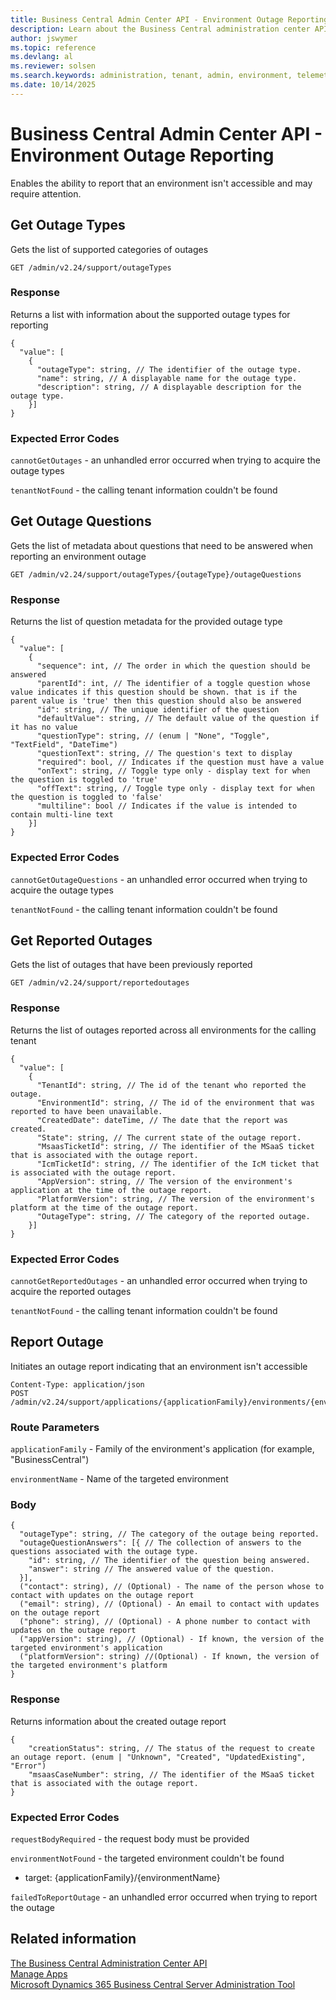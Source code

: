 ```yaml
---
title: Business Central Admin Center API - Environment Outage Reporting
description: Learn about the Business Central administration center API for reporting an environment outage.
author: jswymer
ms.topic: reference
ms.devlang: al
ms.reviewer: solsen
ms.search.keywords: administration, tenant, admin, environment, telemetry
ms.date: 10/14/2025
---
```


# Business Central Admin Center API - Environment Outage Reporting

Enables the ability to report that an environment isn't accessible and may require attention.

## Get Outage Types

Gets the list of supported categories of outages

```
GET /admin/v2.24/support/outageTypes
```

### Response

Returns a list with information about the supported outage types for reporting

```
{
  "value": [
    {
      "outageType": string, // The identifier of the outage type. 
      "name": string, // A displayable name for the outage type.
      "description": string, // A displayable description for the outage type.
    }]
}
```

### Expected Error Codes

`cannotGetOutages` - an unhandled error occurred when trying to acquire the outage types

`tenantNotFound` - the calling tenant information couldn't be found

## Get Outage Questions

Gets the list of metadata about questions that need to be answered when reporting an environment outage

```
GET /admin/v2.24/support/outageTypes/{outageType}/outageQuestions
```

### Response

Returns the list of question metadata for the provided outage type

```
{
  "value": [
    {
      "sequence": int, // The order in which the question should be answered
      "parentId": int, // The identifier of a toggle question whose value indicates if this question should be shown. that is if the parent value is 'true' then this question should also be answered
      "id": string, // The unique identifier of the question 
      "defaultValue": string, // The default value of the question if it has no value
      "questionType": string, // (enum | "None", "Toggle", "TextField", "DateTime")
      "questionText": string, // The question's text to display 
      "required": bool, // Indicates if the question must have a value
      "onText": string, // Toggle type only - display text for when the question is toggled to 'true'
      "offText": string, // Toggle type only - display text for when the question is toggled to 'false'
      "multiline": bool // Indicates if the value is intended to contain multi-line text
    }]
}   
```

### Expected Error Codes

`cannotGetOutageQuestions` - an unhandled error occurred when trying to acquire the outage types

`tenantNotFound` - the calling tenant information couldn't be found

## Get Reported Outages

Gets the list of outages that have been previously reported 

```
GET /admin/v2.24/support/reportedoutages
```

### Response

Returns the list of outages reported across all environments for the calling tenant

```
{
  "value": [
    {
      "TenantId": string, // The id of the tenant who reported the outage.
      "EnvironmentId": string, // The id of the environment that was reported to have been unavailable.
      "CreatedDate": dateTime, // The date that the report was created.
      "State": string, // The current state of the outage report.
      "MsaasTicketId": string, // The identifier of the MSaaS ticket that is associated with the outage report.
      "IcmTicketId": string, // The identifier of the IcM ticket that is associated with the outage report.
      "AppVersion": string, // The version of the environment's application at the time of the outage report.
      "PlatformVersion": string, // The version of the environment's platform at the time of the outage report.
      "OutageType": string, // The category of the reported outage.
    }]
}
```

### Expected Error Codes

`cannotGetReportedOutages` - an unhandled error occurred when trying to acquire the reported outages

`tenantNotFound` - the calling tenant information couldn't be found

## Report Outage

Initiates an outage report indicating that an environment isn't accessible

```
Content-Type: application/json
POST /admin/v2.24/support/applications/{applicationFamily}/environments/{environmentName}/reportoutage
```

### Route Parameters

`applicationFamily` - Family of the environment's application (for example, "BusinessCentral")

`environmentName` - Name of the targeted environment

### Body

```
{
  "outageType": string, // The category of the outage being reported.
  "outageQuestionAnswers": [{ // The collection of answers to the questions associated with the outage type.
    "id": string, // The identifier of the question being answered.
    "answer": string // The answered value of the question.
  }],
  ("contact": string), // (Optional) - The name of the person whose to contact with updates on the outage report
  ("email": string), // (Optional) - An email to contact with updates on the outage report
  ("phone": string), // (Optional) - A phone number to contact with updates on the outage report
  ("appVersion": string), // (Optional) - If known, the version of the targeted environment's application 
  ("platformVersion": string) //(Optional) - If known, the version of the targeted environment's platform
}
```

### Response

Returns information about the created outage report

```
{
    "creationStatus": string, // The status of the request to create an outage report. (enum | "Unknown", "Created", "UpdatedExisting", "Error")
    "msaasCaseNumber": string, // The identifier of the MSaaS ticket that is associated with the outage report.
}
```

### Expected Error Codes

`requestBodyRequired` - the request body must be provided

`environmentNotFound` - the targeted environment couldn't be found

   - target: {applicationFamily}/{environmentName}

`failedToReportOutage` - an unhandled error occurred when trying to report the outage

## Related information

[The Business Central Administration Center API](administration-center-api.md)  
[Manage Apps](tenant-admin-center-manage-apps.md)  
[Microsoft Dynamics 365 Business Central Server Administration Tool](administration-tool.md) 
